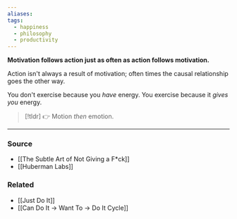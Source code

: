 ```yaml
---
aliases: 
tags:
  - happiness
  - philosophy
  - productivity
---
```

**Motivation follows action just as often as action follows motivation.**

Action isn't always a result of motivation; often times the causal relationship goes the other way.

You don't exercise because you *have* energy. You exercise because it *gives you* energy.

> [!tldr] 👉 Motion *then* emotion.

---

### Source
- [[The Subtle Art of Not Giving a F*ck]]
- [[Huberman Labs]]

### Related
- [[Just Do It]] 
- [[Can Do It → Want To → Do It Cycle]]